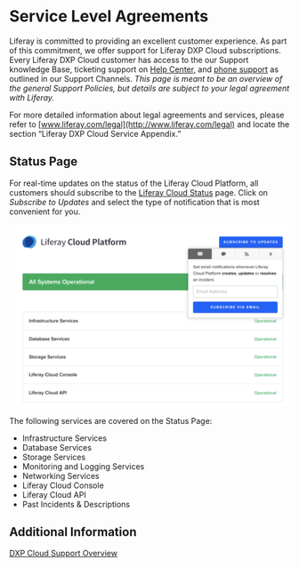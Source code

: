 # Service Level Agreements

Liferay is committed to providing an excellent customer experience. As part of this commitment, we offer support for Liferay DXP Cloud subscriptions. Every Liferay DXP Cloud customer has access to the our Support knowledge Base, ticketing support on [Help Center](https://liferay-support.zendesk.com/agent/dashboard), and [phone support](https://help.liferay.com/hc/en-us/articles/360017784212) as outlined in our Support Channels. *This page is meant to be an overview of the general Support Policies, but details are _subject to your legal agreement with Liferay_.*

For more detailed information about legal agreements and services, please refer to [www.liferay.com/legal](http://www.liferay.com/legal) and locate the section “Liferay DXP Cloud Service Appendix.”

## Status Page

For real-time updates on the status of the Liferay Cloud Platform, all customers should subscribe to the [Liferay Cloud Status](https://status.liferay.cloud/) page. Click on _Subscribe to Updates_ and select the type of notification that is most convenient for you.

![Status.Liferay.Com page](./service-level-agreements/images/01.png)

The following services are covered on the Status Page:

* Infrastructure Services
* Database Services
* Storage Services
* Monitoring and Logging Services
* Networking Services
* Liferay Cloud Console
* Liferay Cloud API
* Past Incidents & Descriptions

## Additional Information

[DXP Cloud Support Overview](https://help.liferay.com/hc/en-us/articles/360030208451-DXP-Cloud-Support-Overview)
